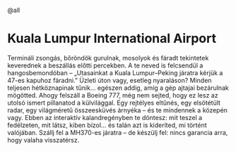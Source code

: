 @all

# Kuala Lumpur International Airport

Termináli zsongás, bőröndök gurulnak, mosolyok és fáradt tekintetek keverednek a beszállás előtti percekben. A te neved is felcsendül a hangosbemondóban – „Utasainkat a Kuala Lumpur–Peking járatra kérjük a 47-es kapuhoz fáradni.” Üzleti úton vagy, esetleg nyaraláson? Minden teljesen hétköznapinak tűnik… egészen addig, amíg a gép ajtajai bezárulnak mögötted. Ahogy felszáll a Boeing 777, még nem sejted, hogy ez lesz az utolsó ismert pillanatod a külvilággal. Egy rejtélyes eltűnés, egy elsötétült radar, egy világméretű összeesküvés árnyéka – és te mindennek a közepén vagy. Ebben az interaktív kalandregényben te döntesz: mit teszel a fedélzeten, mit látsz, kiben bízol… és talán azt is kideríted, mi történt valójában. Szállj fel a MH370-es járatra – de készülj fel: nincs garancia arra, hogy valaha visszatérsz.
